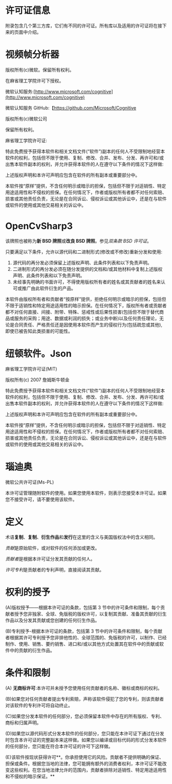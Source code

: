 

# 许可证信息

附录包含几个第三方库，它们有不同的许可证。所有库以及适用的许可证将在接下来的页面中介绍。



# 视频帧分析器

版权所有(c)微软。保留所有权利。

在麻省理工学院许可下授权。

微软认知服务:[http://www.microsoft.com/cognitive](http://www.microsoft.com/cognitive)

微软认知服务 GitHub:【https://github.com/Microsoft/Cognitive 

版权所有(c)微软公司

保留所有权利。

麻省理工学院许可证:

特此免费授予获得本软件和相关文档文件(“软件”)副本的任何人不受限制地经营本软件的权利，包括但不限于使用、复制、修改、合并、发布、分发、再许可和/或出售本软件副本的权利，并允许获得本软件的人在遵守以下条件的情况下这样做:

上述版权声明和本许可声明应包含在软件的所有副本或重要部分中。

本软件按“原样”提供，不含任何明示或暗示的担保，包括但不限于对适销性、特定用途适用性和不侵权的担保。在任何情况下，作者或版权所有者都不对任何索赔、损害或其他责任负责，无论是在合同诉讼、侵权诉讼或其他诉讼中，还是在与软件或软件的使用或其他交易相关的诉讼中。



# OpenCvSharp3

该牌照也被称为**新 BSD 牌照**或**改良 BSD 牌照**。参见*双条款 BSD 许可证*。

只要满足以下条件，允许以源代码和二进制形式(修改或不修改)重新分发和使用:

1.  源代码的再分发必须保留上述版权声明、此条件列表和以下免责声明。
2.  二进制形式的再分发必须在随分发提供的文档和/或其他材料中复制上述版权声明、此条件列表和以下免责声明。
3.  未经事先明确的书面许可，不得使用版权所有者的姓名或其贡献者的姓名来认可或推广由此软件衍生的产品。

本软件由版权所有者和贡献者“按原样”提供，拒绝任何明示或暗示的担保，包括但不限于适销性和特定用途适用性的暗示担保。在任何情况下，版权所有者或贡献者都不对任何直接、间接、附带、特殊、惩戒性或后果性损害(包括但不限于替代商品或服务的采购；用途、数据或利润的损失；或业务中断)以及任何责任理论，无论是合同责任、严格责任还是因使用本软件而产生的侵权行为(包括疏忽或其他),即使已被告知此类损害的可能性。



# 纽顿软件。Json

麻省理工学院许可证(MIT)

版权所有(c) 2007 詹姆斯牛顿金

特此免费授予获得本软件和相关文档文件(“软件”)副本的任何人不受限制地经营本软件的权利，包括但不限于使用、复制、修改、合并、发布、分发、再许可和/或出售本软件副本的权利，并允许获得本软件的人在遵守以下条件的情况下这样做:

上述版权声明和本许可声明应包含在软件的所有副本或重要部分中。

本软件按“原样”提供，不含任何明示或暗示的担保，包括但不限于对适销性、特定用途适用性和不侵权的担保。在任何情况下，作者或版权所有者都不对任何索赔、损害或其他责任负责，无论是在合同诉讼、侵权诉讼或其他诉讼中，还是在与软件或软件的使用或其他交易相关的诉讼中。



# 瑙迪奥

微软公共许可证(Ms-PL)

本许可证管理随附软件的使用。如果您使用本软件，则表示您接受本许可证。如果您不接受许可，请不要使用该软件。



# 定义

术语**复制**、**复制**、**衍生作品**和**发行**在这里的含义与美国版权法中的含义相同。

*贡献*是原始软件，或对软件的任何添加或更改。

*贡献者*是根据本许可证分发其贡献的任何人。

*许可专利*是贡献者的专利声明，直接阅读其贡献。



# 权利的授予

(A)版权授予——根据本许可证的条款，包括第 3 节中的许可条件和限制，每个贡献者授予您非独家、全球、免版税的版权许可，以复制其贡献、准备其贡献的衍生作品以及分发其贡献或您创建的任何衍生作品。

(B)专利授予-根据本许可证的条款，包括第 3 节中的许可条件和限制，每个贡献者根据其许可专利授予您非排他性的、全球范围的、免版税的许可，以制作、已经制作、使用、销售、要约销售、进口和/或以其他方式处置其在软件中的贡献或软件中的贡献的衍生作品。



# 条件和限制

(A) **无商标许可**:本许可并未授予您使用任何贡献者的名称、徽标或商标的权利。

(B)如果您对任何贡献者提出专利索赔，声称该软件侵犯了您的专利，则该贡献者对该软件的专利许可将自动终止。

(C)如果您分发本软件的任何部分，您必须保留本软件中存在的所有版权、专利、商标和归属声明。

(D)如果您以源代码形式分发本软件的任何部分，您只能在本许可证下通过在分发时包含本许可证的完整副本来这样做。如果您以编译或目标代码的形式分发本软件的任何部分，您只能在符合本许可证的许可下这样做。

(E)该软件按现状获得许可**。你承担使用它的风险。贡献者不提供明确的保证、担保或条件。根据您当地的法律，您可能拥有额外的消费者权利，本许可证不能改变这些权利。在您当地法律允许的范围内，贡献者排除对适销性、特定用途适用性和不侵权的暗示保证。**